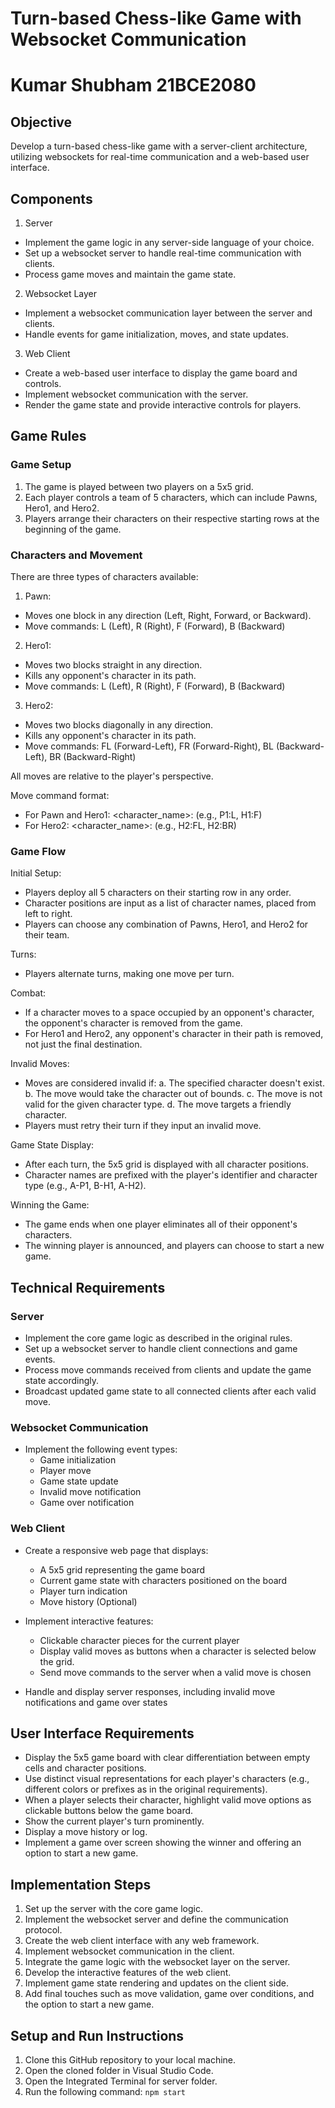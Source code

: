 # Turn-based Chess-like Game with Websocket Communication
# Kumar Shubham 21BCE2080

## Objective
Develop a turn-based chess-like game with a server-client architecture, utilizing websockets for real-time communication and a web-based user interface.

## Components
1. Server
* Implement the game logic in any server-side language of your choice.
* Set up a websocket server to handle real-time communication with clients.
* Process game moves and maintain the game state.
2. Websocket Layer
* Implement a websocket communication layer between the server and clients.
* Handle events for game initialization, moves, and state updates.
3. Web Client
* Create a web-based user interface to display the game board and controls.
* Implement websocket communication with the server.
* Render the game state and provide interactive controls for players.

## Game Rules
### Game Setup
1. The game is played between two players on a 5x5 grid.
2. Each player controls a team of 5 characters, which can include Pawns, Hero1, and Hero2.
3. Players arrange their characters on their respective starting rows at the beginning of the game.

### Characters and Movement
There are three types of characters available:
1. Pawn:
  * Moves one block in any direction (Left, Right, Forward, or Backward).
  * Move commands: L (Left), R (Right), F (Forward), B (Backward)
2. Hero1:
  * Moves two blocks straight in any direction.
  * Kills any opponent's character in its path.
  * Move commands: L (Left), R (Right), F (Forward), B (Backward)
3. Hero2:
  * Moves two blocks diagonally in any direction.
  * Kills any opponent's character in its path.
  * Move commands: FL (Forward-Left), FR (Forward-Right), BL (Backward-Left), BR (Backward-Right)

All moves are relative to the player's perspective.

Move command format:
  * For Pawn and Hero1: <character_name>:<move> (e.g., P1:L, H1:F)
  * For Hero2: <character_name>:<move> (e.g., H2:FL, H2:BR)

### Game Flow
Initial Setup:
  * Players deploy all 5 characters on their starting row in any order.
  * Character positions are input as a list of character names, placed from left to right.
  * Players can choose any combination of Pawns, Hero1, and Hero2 for their team.

Turns:
  * Players alternate turns, making one move per turn.

Combat:
  * If a character moves to a space occupied by an opponent's character, the opponent's character is removed from the game.
  * For Hero1 and Hero2, any opponent's character in their path is removed, not just the final destination.

Invalid Moves:
  * Moves are considered invalid if: a. The specified character doesn't exist. b. The move would take the character out of bounds. c. The move is not valid for the given character type. d. The move targets a friendly character.
  * Players must retry their turn if they input an invalid move.

Game State Display:
  * After each turn, the 5x5 grid is displayed with all character positions.
  * Character names are prefixed with the player's identifier and character type (e.g., A-P1, B-H1, A-H2).

Winning the Game:
  * The game ends when one player eliminates all of their opponent's characters.
  * The winning player is announced, and players can choose to start a new game.

## Technical Requirements
### Server
* Implement the core game logic as described in the original rules.
* Set up a websocket server to handle client connections and game events.
* Process move commands received from clients and update the game state accordingly.
* Broadcast updated game state to all connected clients after each valid move.

### Websocket Communication
* Implement the following event types:
  * Game initialization
  * Player move
  * Game state update
  * Invalid move notification
  * Game over notification

### Web Client
* Create a responsive web page that displays:
  * A 5x5 grid representing the game board
  * Current game state with characters positioned on the board
  * Player turn indication
  * Move history (Optional)

* Implement interactive features:
  * Clickable character pieces for the current player
  * Display valid moves as buttons when a character is selected below the grid.
  * Send move commands to the server when a valid move is chosen

* Handle and display server responses, including invalid move notifications and game over states

## User Interface Requirements
* Display the 5x5 game board with clear differentiation between empty cells and character positions.
* Use distinct visual representations for each player's characters (e.g., different colors or prefixes as in the original requirements).
* When a player selects their character, highlight valid move options as clickable buttons below the game board.
* Show the current player's turn prominently.
* Display a move history or log.
* Implement a game over screen showing the winner and offering an option to start a new game.

## Implementation Steps
1. Set up the server with the core game logic.
2. Implement the websocket server and define the communication protocol.
3. Create the web client interface with any web framework.
4. Implement websocket communication in the client.
5. Integrate the game logic with the websocket layer on the server.
6. Develop the interactive features of the web client.
7. Implement game state rendering and updates on the client side.
8. Add final touches such as move validation, game over conditions, and the option to start a new game.

## Setup and Run Instructions
1. Clone this GitHub repository to your local machine.
2. Open the cloned folder in Visual Studio Code.
3. Open the Integrated Terminal for server folder.
4. Run the following command: `npm start`
